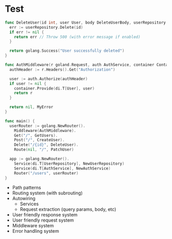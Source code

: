 
# Test


```go
func DeleteUser(id int, user User, body DeleteUserBody, userRepository UserRepository, r golang.Request) (golang.Response, error) {
  err := userRepository.Delete(id)
  if err != nil {
    return err // Throw 500 (with error message if enabled)
  }

  return golang.Success("User successfully deleted")
}

func AuthMiddleware(r goland.Request, auth AuthService, container Container) (goland.Request, error) {
  authHeader := r.Headers().Get("Authorization")

  user := auth.Authorize(authHeader)
  if user != nil {
    container.Provide(di.T[User], user)
    return r
  }

  return nil, MyError
}

func main() {
  userRouter := golang.NewRouter().
    Middleware(AuthMiddleware).
    Get("/", GetUsers).
    Post("/", CreateUser).
    Delete("/{id}", DeleteUser).
    Route(nil, "/", PatchUser)

  app := golang.NewRouter().
    Service(di.T[UserRepository], NewUserRepository)
    Service(di.T[AuthService], NewAuthService)
    Router("/users", userRouter)
}
```

- Path patterns
- Routing system (with subrouting)
- Autowiring
  - Services
  - Request extraction (query params, body, etc)
- User friendly response system
- User friendly request system
- Middleware system
- Error handling system
